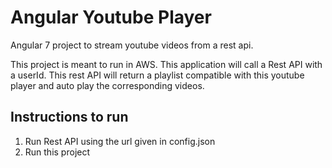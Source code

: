 # Angular Youtube Player
Angular 7 project to stream youtube videos from a rest api.

This project is meant to run in AWS.  This application will call a Rest API with a userId.  This rest API will return a playlist compatible with this youtube player and auto play the corresponding videos.

Instructions to run
--------------------
1)  Run Rest API using the url given in config.json  
2)  Run this project

